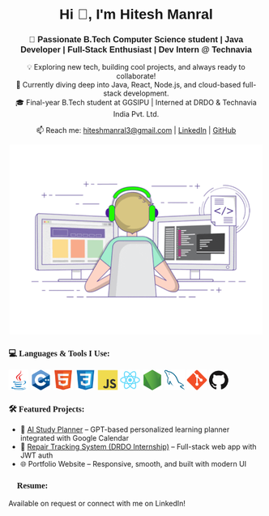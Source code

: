 
<!-- Header Section -->
<h1 align="center"><font face="Arial">Hi 👋, I'm Hitesh Manral</font></h1>
<h3 align="center"><font face="Arial">🚀 Passionate B.Tech Computer Science student | Java Developer | Full-Stack Enthusiast | Dev Intern @ Technavia</font></h3>

<!-- Quick Intro -->
<p align="center">
  💡 Exploring new tech, building cool projects, and always ready to collaborate!<br>
  🎯 Currently diving deep into Java, React, Node.js, and cloud-based full-stack development.<br>
  🎓 Final-year B.Tech student at GGSIPU | Interned at DRDO & Technavia India Pvt. Ltd.<br>
</p>

<!-- Contact -->
<p align="center">
  📫 Reach me: <a href="mailto:hiteshmanral3@gmail.com">hiteshmanral3@gmail.com</a> |
  <a href="https://www.linkedin.com/in/hitesh-manral-04753920b/" target="_blank">LinkedIn</a> |
  <a href="https://github.com/Hitesh-Manral" target="_blank">GitHub</a>
</p>

<!-- GIF or Image -->
<p align="center">
  <img src="https://raw.githubusercontent.com/mikonoid/mikonoid/main/images/gifs/coder3.gif" width="500" alt="Coding gif">
</p>

<!-- Skills -->
<h3 align="left"><font face="Verdana">💻 Languages & Tools I Use:</font></h3>
<p>
  <img src="https://raw.githubusercontent.com/devicons/devicon/master/icons/java/java-original.svg" width="40" height="40" title="Java"/>
  <img src="https://raw.githubusercontent.com/devicons/devicon/master/icons/cplusplus/cplusplus-original.svg" width="40" height="40" title="C++"/>
  <img src="https://raw.githubusercontent.com/devicons/devicon/master/icons/html5/html5-original.svg" width="40" height="40" title="HTML"/>
  <img src="https://raw.githubusercontent.com/devicons/devicon/master/icons/css3/css3-original.svg" width="40" height="40" title="CSS"/>
  <img src="https://raw.githubusercontent.com/devicons/devicon/master/icons/javascript/javascript-original.svg" width="40" height="40" title="JavaScript"/>
  <img src="https://raw.githubusercontent.com/devicons/devicon/master/icons/react/react-original.svg" width="40" height="40" title="React"/>
  <img src="https://raw.githubusercontent.com/devicons/devicon/master/icons/nodejs/nodejs-original.svg" width="40" height="40" title="Node.js"/>
  <img src="https://raw.githubusercontent.com/devicons/devicon/master/icons/mysql/mysql-original.svg" width="40" height="40" title="MySQL"/>
  <img src="https://raw.githubusercontent.com/devicons/devicon/master/icons/git/git-original.svg" width="40" height="40" title="Git"/>
  <img src="https://raw.githubusercontent.com/devicons/devicon/master/icons/github/github-original.svg" width="40" height="40" title="GitHub"/>
</p>

<!-- Projects -->
<h3 align="left"><font face="Verdana">🛠 Featured Projects:</font></h3>

- 🔗 <a href="https://github.com/Hitesh-Manral/Ai_study_planner" target="_blank">AI Study Planner</a> – GPT-based personalized learning planner integrated with Google Calendar  
- 🔧 <a href="https://github.com/Hitesh-Manral/DRDO" target="_blank">Repair Tracking System (DRDO Internship)</a> – Full-stack web app with JWT auth  
- 🌐 Portfolio Website – Responsive, smooth, and built with modern UI

<!-- Resume -->
<h3 align="left"><font face="Verdana">📄 Resume:</font></h3>
<p>Available on request or connect with me on LinkedIn!</p>
